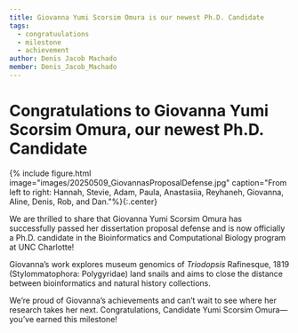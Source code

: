 ```yaml
---
title: Giovanna Yumi Scorsim Omura is our newest Ph.D. Candidate
tags:
  - congratuulations
  - milestone
  - achievement
author: Denis Jacob Machado
member: Denis_Jacob_Machado
---
```


# Congratulations to Giovanna Yumi Scorsim Omura, our newest Ph.D. Candidate

{% include figure.html image="images/20250509_GiovannasProposalDefense.jpg" caption="From left to right: Hannah, Stevie, Adam, Paula, Anastasiia, Reyhaneh, Giovanna, Aline, Denis, Rob, and Dan."%}{:.center}

We are thrilled to share that Giovanna Yumi Scorsim Omura has successfully passed her dissertation proposal defense and is now officially a Ph.D. candidate in the Bioinformatics and Computational Biology program at UNC Charlotte!

Giovanna’s work explores museum genomics of _Triodopsis_ Rafinesque, 1819 (Stylommatophora: Polygyridae) land snails and aims to close the distance between bioinformatics and natural history collections.

We’re proud of Giovanna’s achievements and can’t wait to see where her research takes her next. Congratulations, Candidate Yumi Scorsim Omura—you’ve earned this milestone!